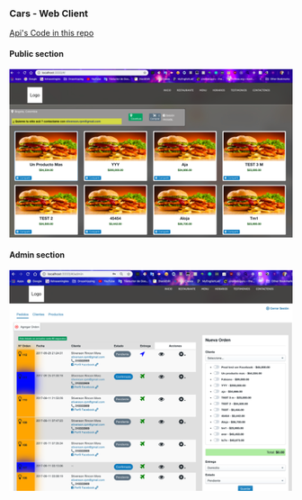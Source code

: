 ### Cars - Web Client 


[Api's Code in this repo](https://github.com/stivenson/cars-admin-api)

#### Public section
![Image of cars admin section](./cars-public.png)


#### Admin section
![Image of cars admin section](./cars-admin.png)


